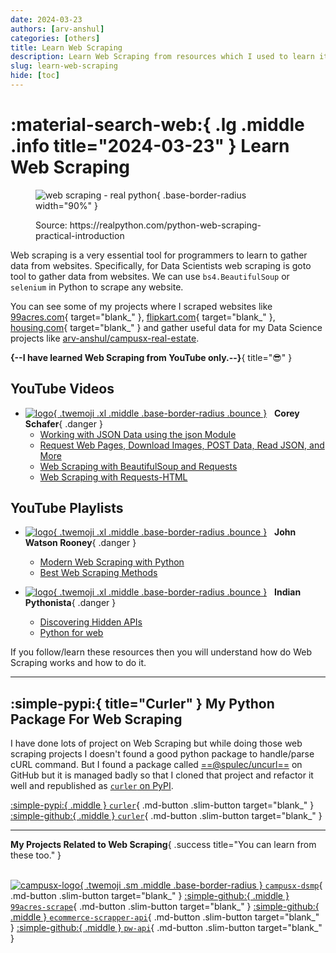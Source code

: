 ```yaml
---
date: 2024-03-23
authors: [arv-anshul]
categories: [others]
title: Learn Web Scraping
description: Learn Web Scraping from resources which I used to learn it.
slug: learn-web-scraping
hide: [toc]
---
```


# :material-search-web:{ .lg .middle .info title="2024-03-23" } Learn Web Scraping

<figure markdown>

![web scraping - real python](https://realpython.com/cdn-cgi/image/width=1920,format=auto/https://files.realpython.com/media/Python-Basics-Chapter-on-Web-Scraping_Watermarked.f8d56f56c22c.jpg){ .base-border-radius width="90%" }

<figcaption>Source: https://realpython.com/python-web-scraping-practical-introduction</figcaption>
</figure>

Web scraping is a very essential tool for programmers to learn to gather data from websites. Specifically, for Data Scientists web scraping is goto tool to gather data from websites. We can use `bs4.BeautifulSoup` or `selenium` in Python to scrape any website.

You can see some of my projects where I scraped websites like [99acres.com](https://99acres.com){ target="blank_" }, [flipkart.com](https://flipkart.com){ target="blank_" }, [housing.com](https://housin.com){ target="blank_" } and gather useful data for my Data Science projects like [arv-anshul/campusx-real-estate](https://github.com/arv-anshul/campusx-real-estate).

<p align="center" markdown>

**{--I have learned Web Scraping from YouTube only.--}**{ title="😎" }

</p>

<!-- more -->

## YouTube Videos

- [![logo](https://yt3.googleusercontent.com/ytc/AIdro_lJ3WA8ypFH15qu8RY-8dkU0ZNkxlXoDRAvWkep=s176-c-k-c0x00ffffff-no-rj){ .twemoji .xl .middle .base-border-radius .bounce }](https://www.youtube.com/@coreyms) &nbsp; **Corey Schafer**{ .danger }
    - [Working with JSON Data using the json Module](https://www.youtube.com/watch?v=9N6a-VLBa2I)
    - [Request Web Pages, Download Images, POST Data, Read JSON, and More](https://www.youtube.com/watch?v=tb8gHvYlCFs)
    - [Web Scraping with BeautifulSoup and Requests](https://www.youtube.com/watch?v=ng2o98k983k)
    - [Web Scraping with Requests-HTML](https://www.youtube.com/watch?v=a6fIbtFB46g)

## YouTube Playlists

- [![logo](https://yt3.googleusercontent.com/oIfK6JH1OnUEjowYhw09KORZquJMo75h7-V8U1G-WOtlkKQZ0NKOgvPhHQa7P4QkVPi1nj5R=s176-c-k-c0x00ffffff-no-rj){ .twemoji .xl .middle .base-border-radius .bounce }](https://www.youtube.com/@JohnWatsonRooney) &nbsp; **John Watson Rooney**{ .danger }
    - [Modern Web Scraping with Python](https://www.youtube.com/playlist?list=PLRzwgpycm-Fio7EyivRKOBN4D3tfQ_rpu)
    - [Best Web Scraping Methods](https://www.youtube.com/playlist?list=PLRzwgpycm-Fi5Pe_W2HwEwyvcB5-SJLB7)

- [![logo](https://yt3.googleusercontent.com/ytc/AIdro_k1rm1evc8L1FvyXF9vkzQxGfVDZRUwUg_EfcvD_A=s176-c-k-c0x00ffffff-no-rj){ .twemoji .xl .middle .base-border-radius .bounce }](https://www.youtube.com/@IndianPythonista) &nbsp; **Indian Pythonista**{ .danger }
    - [Discovering Hidden APIs](https://www.youtube.com/playlist?list=PLyb_C2HpOQSCAi67ZF0w-6CvCvZs_OXAB)
    - [Python for web](https://www.youtube.com/playlist?list=PLyb_C2HpOQSD12DYc3u2EaLpyWIT4ri7z)

If you follow/learn these resources then you will understand how do Web Scraping works and how to do it.

---

## :simple-pypi:{ title="Curler" } My Python Package For Web Scraping

I have done lots of project on Web Scraping but while doing those web scraping projects I doesn't found a good python package to handle/parse cURL command. But I found a package called [==@spulec/uncurl==](https://github.com/spulec/uncurl) on GitHub but it is managed badly so that I cloned that project and refactor it well and republished as [`curler` on PyPI](https://pypi.org/p/curler).

<p align="center" markdown>

[:simple-pypi:{ .middle } `curler`](https://pypi.org/p/curler){ .md-button .slim-button target="blank_" }
[:simple-github:{ .middle } `curler`](https://github.com/arv-anshul/curler){ .md-button .slim-button target="blank_" }

</p>

---

<p align="center" markdown>

**My Projects Related to Web Scraping**{ .success title="You can learn from these too." }<br><br>

[![campusx-logo](https://github.com/campusx-official.png){ .twemoji .sm .middle .base-border-radius } `campusx-dsmp`](https://arv-anshul.github.io/campusx-dsmp){ .md-button .slim-button target="blank_" }
[:simple-github:{ .middle } `99acres-scrape`](https://github.com/arv-anshul/99acres-scrape){ .md-button .slim-button target="blank_" }
[:simple-github:{ .middle } `ecommerce-scrapper-api`](https://github.com/arv-anshul/ecommerce-scrapper-api){ .md-button .slim-button target="blank_" }
[:simple-github:{ .middle } `pw-api`](https://github.com/arv-anshul/pw-api){ .md-button .slim-button target="blank_" }

</p>
